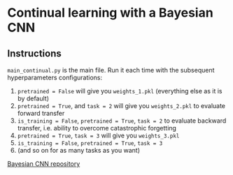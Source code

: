 # Continual learning with a Bayesian CNN

## Instructions
`main_continual.py` is the main file. Run it each time with the subsequent hyperparameters configurations:

1. `pretrained = False` will give you `weights_1.pkl` (everything else as it is by default)
2. `pretrained = True`, and `task = 2` will give you `weights_2.pkl` to evaluate forward transfer
3. `is_training = False`, `pretrained = True`, `task = 2` to evaluate backward transfer, i.e. ability to overcome catastrophic forgetting
4. `pretrained = True`, `task = 3`  will give you `weights_3.pkl`
5. `is_training = False`, `pretrained = True`, `task = 3`
6. (and so on for as many tasks as you want)


[Bayesian CNN repository](https://github.com/felix-laumann/Bayesian_CNN)
